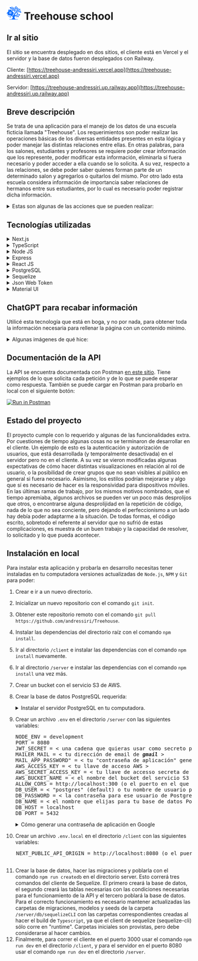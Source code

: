 # [<img src="/assets/treehouse-logo.png" alt="Treehouse logo" width="40"/>](#) Treehouse school

## Ir al sitio

El sitio se encuentra desplegado en dos sitios, el cliente está en Vercel y el servidor y la base de datos fueron desplegados con Railway.

Cliente: [https://treehouse-andressiri.vercel.app](https://treehouse-andressiri.vercel.app)

Servidor: [https://treehouse-andressiri.up.railway.app](https://treehouse-andressiri.up.railway.app)

## Breve descripción

Se trata de una aplicación para el manejo de los datos de una escuela ficticia llamada "Treehouse". Los requerimientos son poder realizar las operaciones básicas de los diversas entidades presentes en esta lógica y poder manejar las distintas relaciones entre ellas. En otras palabras, para los salones, estudiantes y profesores se requiere poder crear información que los represente, poder modificar esta información, eliminarla si fuera necesario y poder acceder a ella cuando se lo solicita. A su vez, respecto a las relaciones, se debe poder saber quienes forman parte de un determinado salon y agregarlos o quitarlos del mismo. Por otro lado esta escuela considera información de importancia saber relaciones de hermanos entre sus estudiantes, por lo cual es necesario poder registrar dicha información.

<details>
  
  <summary>Estas son algunas de las acciones que se pueden realizar:</summary>

- Crear y editar las distintas entidades a través de formularios:

![Crear](/assets/actions/1-create.png)

![Editar](/assets/actions/1-edit.png)

- Eliminar las distintas entidades (salones, estudiantes y profesores):

![Eliminar](/assets/actions/2-delete.png)

- Ver los distintos alumnos de un salón y elegir quitarlos o verlos en detalle:

![Lista de estudiantes](/assets/actions/3-students-list.png)

- Definir a un estudiante como hermano de otro/s estudiante/s:

![Agregar hermano](/assets/actions/4-add-sibling.png)

- Agregar estudiantes o profesores a un salon:

![Agregar a salon](/assets/actions/5-add-to-room.png)

- Agregar imágenes para reconocerlos mejor:

![Agregar imagenn](/assets/actions/6-add-image.png)

</details>

## Tecnologías utilizadas

<details>
  
  <summary>Next.js</summary>
  
  [Next.js](https://nextjs.org) es un framework de React para construir aplicaciones web del lado del servidor. Proporciona características como renderizado del lado del servidor (SSR), pre-renderizado estático, enrutamiento simple y escalabilidad. Además, Next.js viene con algunas características incorporadas para mejorar el rendimiento, como la división de código y la precarga automática de páginas. También es compatible con una amplia variedad de bibliotecas y herramientas de desarrollo, lo que lo convierte en una herramienta poderosa para desarrolladores de todos los niveles de experiencia. En resumen, Next.js es una excelente opción para aquellos que desean desarrollar aplicaciones web rápidas y escalables utilizando React.
    
</details>
  
<details>
    
  <summary>TypeScript</summary>
  
  [TypeScript](https://www.typescriptlang.org/) es un lenguaje de programación de código abierto desarrollado y mantenido por Microsoft. Es una superconjunto tipado de JavaScript que agrega características como tipos de datos estáticos opcionales, interfaces, clases y decoradores. Estas características permiten una mayor verificación de errores y una mejor documentación del código, lo que lo hace más fácil de mantener y escalar. TypeScript se compila a JavaScript para su uso en navegadores web y en entornos de servidor. Es una herramienta popular para el desarrollo de aplicaciones de una sola página (SPA), aplicaciones de Node.js, y para proyectos de código abierto y empresariales.
  
</details>

<details>
  
  <summary>Node JS</summary>

[Node.js](https://nodejs.org/es) es un entorno de ejecución orientado a eventos asíncronos para JavaScript construido con [V8, motor de JavaScript de Chrome](https://v8.dev/), y diseñado para crear aplicaciones network escalables. Por supuesto Node.js tiene varios pros y contras comparado con otros lenguajes y frameworks con los que compite, pero las principales razones que explican por qué lo elegí para este proyecto son, primero, por la ventaja de poder utilizar "Javascript en todos lados", siendo que Node.js soporta Javascript tanto en el lado del cliente como en el lado del servidor, y segundo, el vasto repositorio de librerías al que se tiene acceso con Node Package Manager.

</details>

<details>

  <summary>Express</summary>

[Express](https://expressjs.com/es) es una infraestructura web rápida, minimalista y flexible para Node.js que proporciona un conjunto sólido de prestaciones. La principal razón por la cual la elegí es que, sin agregar muchas restricciones, hace mucho más claro y fácil el control de las peticiones y las respuestas y el diseño de rutas con, como dice en su sitio oficial, "con miles de métodos de programa de utilidad HTTP y middleware a su disposición".

  </details>
  
  <details>

  <summary>React JS</summary>

[React](https://es.reactjs.org/) es una librería de Javascript de código abierto eficiente, declarativa, y flexible para construir interfaces de usuario simples, rápidas, y escalables para el frontend de aplicaciones web. Utiliza JSX que es una extensión de sintaxis de JavaScript que permite mezclar HTML, lo que facilita el desarrollo de componentes. Elegí React en su momento por recomendaciones, siendo que estoy de acuerdo con las razones que me dieron: que es más fácil de aprender y usar en un principio y que tiene un enorme potencial cuando se lo aprende en profundidad, que tiene un gran apoyo de la comunidad y que es empleado ampliamente en el mercado laboral IT; junto con otras ventajas tecnológicas como un renderizado rápido. Hoy en día, utilizando Next.js no tengo dudas de que tomñe ua buena decisión.

  </details>

<details>
  
  <summary>PostgreSQL</summary>

[PostgreSQL](https://www.postgresql.org/) es un poderoso sistema de bases de datos objeto-relacional. Una de las razones para tomar esta decisión en lugar de elegir otra base de datos relacional es que es de código abierto con más de 30 años de actividad y hay una gran cantidad de información fácil de encontrar que describe cómo instalarla y utilizarla en la documentación oficial. Otra razón importante es que algunas funciones, como crear, actualizar o eliminar, en mi opinión, tienen un mejor retorno de información luego de que la acción es realizada.

  </details>

  <details>

  <summary>Sequelize</summary>

[Sequelize](https://sequelize.org/) es un moderno Mapeador de Objetos Relacionales u ORM (por las siglas en inglés de Object Relational Mapping) para TypeScript y Node.js en conjunto con PostgresSQL y otras bases de datos relacionales SQL. Siendo un ORM, Sequelize me permite acceder a la base de datos usando una lógica orientada a objetos con Javascript, una gran ventaja. La utilización del cliente de sequelize con las migraciones y los seeders realmente facilita la creación, el trabajo y las pruebas con la base de datos.

  </details>

  <details>

  <summary>Json Web Token</summary>

[JSON Web Token (JWT)](https://jwt.io/) es un estándar abierto ([RFC 7519](https://datatracker.ietf.org/doc/html/rfc7519)) que define una forma compacta y contenida en sí misma de transmitir de forma segura información entre dos partes en formato de objeto JSON. Esta información puede ser verificada y es confiable porque está cifrada digitalmente, ya que los tokens pueden ser cifrados utilizando un secreto o un par de llaves público/privado. Elegí esto para mis métodos de autorización y autenticación porque resulta en una manera bastante sencilla de llevarlos a cabo. Me parece mejor que otras opciones, como Passport, esto debido a que encuentro menos restricciones, pese a que Passport provea un middleware ya incluído que tuve que desarrollar en este caso.

  </details>
  
  <details>
  
  <summary>Material UI</summary>

[Material UI](https://mui.com/) es un proyecto de código abierto que cuenta con componentes de React que implementan Material Design de Google. Con la experiencia que tengo trabajando con distintos frameworks de CSS, la opción que más me atrae es MUI5 con Emotion o Styled Components. Permite la utilización de componentes de mayor orden y una mejor modularización y separación de intereses.

  </details>

## ChatGPT para recabar información

Utilicé esta tecnología que está en boga, y no por nada, para obtener toda la información necesaria para rellenar la página con un contenido mínimo.

<details>
  
  <summary>Algunas imágenes de qué hice:</summary>
  
  ![Personajes de hey Arnold](/assets/chatgpt/1-hey-arnold-characters.png)
  
  ![Descripción de salón](/assets/chatgpt/2-room-description.png)
  
  ![Personajes de Rugrats](/assets/chatgpt/3-rugrats-characters.png)
  
  ![Hermanos en Rugrats](/assets/chatgpt/4-rugrats-siblings.png)
  
  ![Hermanos en Los Simpsons y Hey Arnold](/assets/chatgpt/5-siblings-arnold-simpson.png)
  
</details>

## Documentación de la API

La API se encuentra documentada con Postman [en este sitio](https://documenter.getpostman.com/view/16003276/2s93RRvCnk). Tiene ejemplos de lo que solicita cada petición y de lo que se puede esperar como respuesta. También se puede cargar en Postman para probarlo en local con el siguiente botón:

[![Run in Postman](https://run.pstmn.io/button.svg)](https://app.getpostman.com/run-collection/16003276-0fd7cea5-6958-457a-b85c-b79c13d9aa53?action=collection%2Ffork&collection-url=entityId%3D16003276-0fd7cea5-6958-457a-b85c-b79c13d9aa53%26entityType%3Dcollection%26workspaceId%3D88f8a20c-a33c-4ea4-a9e6-6c025602e4bd)

## Estado del proyecto

El proyecto cumple con lo requerido y algunas de las funcionalidades extra. Por cuestiones de tiempo algunas cosas no se terminaron de desarrollar en el cliente. Un ejemplo de esto es la autenticación y autorización de usuarios, que está desarrollada (y temporalmente desactivada) en el servidor pero no en el cliente. A su vez se vieron modificadas algunas expectativas de cómo hacer distintas visualizaciones en relación al rol de usuario, o la posibilidad de crear grupos que no sean visibles al público en general si fuera necesario. Asimismo, los estilos podrían mejorarse y algo que sí es necesario de hacer es la responsividad para dispositivos móviles. En las últimas ramas de trabajo, por los mismos motivos nombrados, que el tiempo apremiaba, algunos archivos se pueden ver un poco más desprolijos que otros, o encontrarse alguna desprolijidad en la repetición de código, nada de lo que no sea conciente, pero dejando el perfeccionismo a un lado hay debía poder adaptarme a la situación. De todas formas, el código escrito, sobretodo el referente al servidor que no sufrió de estas complicaciones, es muestra de un buen trabajo y la capacidad de resolver, lo solicitado y lo que pueda acontecer.

## Instalación en local

Para instalar esta aplicación y probarla en desarrollo necesitas tener instaladas en tu computadora versiones actualizadas de `Node.js`, `NPM` y `Git` para poder:

1. Crear e ir a un nuevo directorio.
2. Inicializar un nuevo repositorio con el comando `git init`.
3. Obtener este repositorio remoto con el comando `git pull https://github.com/andressiri/Treehouse`.
4. Instalar las dependencias del directorio raíz con el comando `npm install`.
5. Ir al directorio `/client` e instalar las dependencias con el comando `npm install` nuevamente.
6. Ir al directorio `/server` e instalar las dependencias con el comando `npm install` una vez más.
7. Crear un bucket con el servicio S3 de AWS.
8. Crear la base de datos PostgreSQL requerida:

   <details>

     <summary>Instalar el servidor PostgreSQL en tu computadora.</summary>

   - Descargar el instalador en [el sitio oficial](https://www.postgresql.org/download/).
   - En Windows considerar que es necesario haber ingresado como administrador o superusuario para realizar la instalación. De ser necesario, se recomienda seguir [las instrucciones para Windows provistas en el sitio oficial](https://www.enterprisedb.com/docs/supported-open-source/postgresql/installer/02_installing_postgresql_with_the_graphical_installation_wizard/01_invoking_the_graphical_installer/).
   - En Mac OS considerar que hay que correr el paquete dmg descargado como usuario administrador. De ser necesario, se recomienda seguir [las instrucciones para Mac OS provistas en el sitio oficial](https://www.enterprisedb.com/postgres-tutorials/installation-postgresql-mac-os).
   - En Ubuntu para Linux seguir [ las instrucciones provistas en el sitio oficial para Ubuntu](https://www.enterprisedb.com/postgres-tutorials/how-install-postgres-ubuntu).
   - Necesitarás la constraseña que ingreses en la instalación para conectarte a la base de datos.

   </details>

9. Crear un archivo `.env` en el directorio `/server` con las siguientes variables:
   <pre>
   NODE_ENV = development
   PORT = 8080
   JWT_SECRET = < una cadena que quieras usar como secreto para el token de JWT >
   MAILER_MAIL = < tu dirección de email de <em><strong>gmail</strong></em> >
   MAIL_APP_PASSWORD" = < tu "contraseña de aplicación" generada desde google (no es la constraseña de tu email) >
   AWS_ACCESS_KEY = < tu llave de acceso AWS >
   AWS_SECRET_ACCESS_KEY = < tu llave de accesso secreta de AWS >
   AWS_BUCKET_NAME = < el nombre del bucket del servicio S3 de AWS >
   ALLOW_CORS = http://localhost:300 (o el puerto en el que corras el cliente)
   DB_USER = < "postgres" (default) o tu nombre de usuario para la base de datos de PostgreSQL >
   DB_PASSWORD = < la contraseña para ese usuario de PostgreSQL >
   DB_NAME = < el nombre que elijas para tu base de datos PostgreSQL >
   DB_HOST = localhost
   DB_PORT = 5432
   </pre>

   <details>

   <summary>Cómo generar una contraseña de aplicación en Google</summary>

   Para generar una nueva contraseña de aplicación seguir los siguientes pasos:

   1. En una nueva pestaña de Chrome ir a "Gestionar tu cuenta de Google".

      ![gestionar tu cuenta de google](/assets/README/gmail%20application%20password/1.%20Gestionar%20tu%20cuenta%20de%20Google.png)

   2. Ir a "Iniciar sesión en Google" en la sección de "Seguridad" y clickear en "Contraseñas de aplicaciones". Notar que es necesario tener la verificación en dos pasos activada para poder hacer esto.

      ![ir a contraseñas de aplicaciones](/assets/README/gmail%20application%20password/2.%20Ir%20a%20contrase%C3%B1as%20de%20aplicaciones.png)

   3. Crear una nueva constraseña de aplicación, el nombre es indistinto.

      ![crear una nueva constraseña de aplicación](/assets/README/gmail%20application%20password/3.%20Crear%20una%20nueva%20contrase%C3%B1a%20de%20aplicaci%C3%B3n.png)

   4. Obtener la nueva contraseña de aplicación creada.

      ![obtener la nueva contraseña de aplicación](/assets/README/gmail%20application%20password/4.%20Obtener%20la%20constrase%C3%B1a%20de%20aplicaci%C3%B3n.png)

   </details>
   
10. Crear un archivo `.env.local` en el directorio `/client` con las siguientes variables:
   <pre>
   NEXT_PUBLIC_API_ORIGIN = http://localhost:8080 (o el puerto en el que elijas correr el servidor)
   </pre>

11. Crear la base de datos, hacer las migraciones y poblarla con el comando `npm run createdb` en el directorio server. Esto correrá tres comandos del cliente de Sequelize. El primero creará la base de datos, el segundo creará las tablas necesarias con las condiciones necesarias para el funcionamiento de la API y el tercero poblará la base de datos. Para el correcto funcionamiento es necesario mantener actualizadas las carpetas de migraciones, modelos y seeds de la carpeta `/server/db/sequelizeCLI` con las carpetas correspondientes creadas al hacer el build de `Typescript`, ya que el client de sequelize (sequelize-cli) sólo corre en "runtime". Carpetas iniciales son provistas, pero debe considerarse al hacer cambios.
12. Finalmente, para correr el cliente en el puerto 3000 usar el comando `npm run dev` en el directorio `/client`, y para el servidor en el puerto 8080 usar el comando `npm run dev` en el directorio `/server`.
